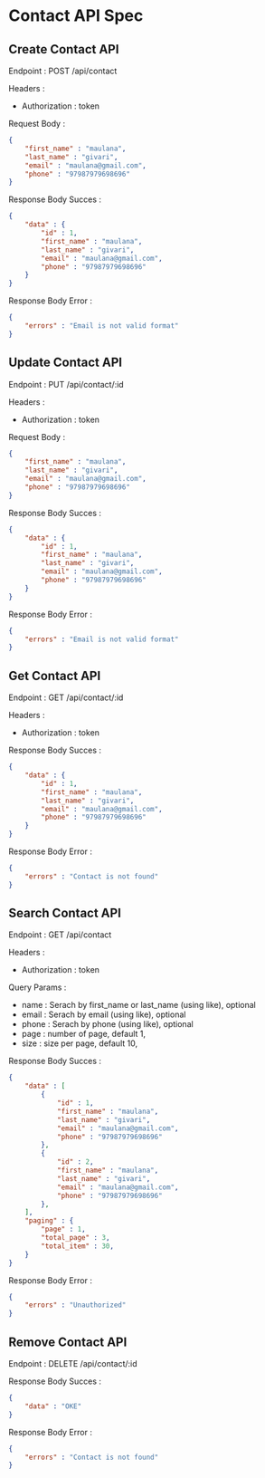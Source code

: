 # Contact API Spec

## Create Contact API

Endpoint : POST /api/contact

Headers : 
- Authorization : token

Request Body : 

```json
{
    "first_name" : "maulana",
    "last_name" : "givari",
    "email" : "maulana@gmail.com",
    "phone" : "97987979698696"
}
```

Response Body Succes : 
```json
{
    "data" : {
        "id" : 1,
        "first_name" : "maulana",
        "last_name" : "givari",
        "email" : "maulana@gmail.com",
        "phone" : "97987979698696"
    }
}
```

Response Body Error : 
```json
{
    "errors" : "Email is not valid format"
}
```

## Update Contact API

Endpoint : PUT /api/contact/:id

Headers : 
- Authorization : token

Request Body : 

```json
{
    "first_name" : "maulana",
    "last_name" : "givari",
    "email" : "maulana@gmail.com",
    "phone" : "97987979698696"
}
```

Response Body Succes : 
```json
{
    "data" : {
        "id" : 1,
        "first_name" : "maulana",
        "last_name" : "givari",
        "email" : "maulana@gmail.com",
        "phone" : "97987979698696"
    }
}
```

Response Body Error : 
```json
{
    "errors" : "Email is not valid format"
}
```

## Get Contact API

Endpoint : GET /api/contact/:id

Headers : 
- Authorization : token 

Response Body Succes : 
```json
{
    "data" : {
        "id" : 1,
        "first_name" : "maulana",
        "last_name" : "givari",
        "email" : "maulana@gmail.com",
        "phone" : "97987979698696"
    }
}
```

Response Body Error : 
```json
{
    "errors" : "Contact is not found"
}
```


## Search Contact API

Endpoint : GET /api/contact

Headers : 
- Authorization : token 

Query Params : 
- name : Serach by first_name or last_name (using like), optional
- email : Serach by email (using like), optional
- phone : Serach by phone (using like), optional
- page : number of page, default 1,
- size : size per page, default 10,



Response Body Succes : 
```json
{
    "data" : [
        {
            "id" : 1,
            "first_name" : "maulana",
            "last_name" : "givari",
            "email" : "maulana@gmail.com",
            "phone" : "97987979698696"
        }, 
        {
            "id" : 2,
            "first_name" : "maulana",
            "last_name" : "givari",
            "email" : "maulana@gmail.com",
            "phone" : "97987979698696"
        }, 
    ], 
    "paging" : {
        "page" : 1,
        "total_page" : 3,
        "total_item" : 30,
    }
}
```

Response Body Error : 
```json
{
    "errors" : "Unauthorized"
}
```

## Remove Contact API

Endpoint : DELETE /api/contact/:id

Response Body Succes : 
```json
{
    "data" : "OKE"
}
```

Response Body Error : 
```json
{
    "errors" : "Contact is not found"
}
```


